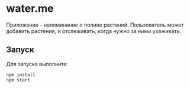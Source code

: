# water.me

Приложение - напоминание о поливе растений. Пользователь может добавить растения, и отслеживать, когда нужно за ними ухаживать.

## Запуск

Для запуска выполните:
```
npm install
npm start
```
